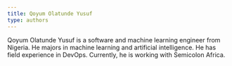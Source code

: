 ```yaml
---
title: Qoyum Olatunde Yusuf
type: authors
---
```

Qoyum Olatunde Yusuf is a software and machine learning engineer from Nigeria. He majors in machine learning and artificial intelligence. He has field experience in DevOps. Currently, he is working with Semicolon Africa.    
